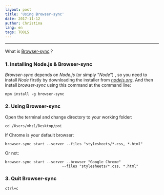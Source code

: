 ```yaml
---
layout: post
title: 'Using Browser-sync'
date: 2017-11-12
author: Christina
lang: en
tags: TOOLS
---
```


---

What is [Browser-sync](https://www.browsersync.io/ )？

### 1. Installing Node.js & Browser-sync    

*Browser-sync* depends on *Node.js* (or simply "*Node*") , so you need to install *Node* firstly by downloading the installer from *[nodejs.org](https://nodejs.org/en/)*. And then install *browser-sync* using this command at the command line:


<pre><code class="language-css">npm install -g browser-sync</code></pre>


### 2. Using Browser-sync 

Open the terminal and change directory to your working folder:

<pre><code class="language-css">cd /Users/xhz1/Desktop/poi</code></pre>

If Chrome is your default browser:
<pre><code class="language-css">browser-sync start --server --files "stylesheets/*.css, *.html"</code></pre>     

Or not:
<pre><code class="language-css">browser-sync start --server --browser "Google Chrome"
                          --files "stylesheets/*.css, *.html"</code></pre>   
### 3. Quit Browser-sync 


<pre><code class="language-css">ctrl+c</code></pre>

 